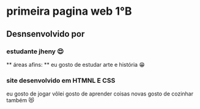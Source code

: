 # primeira pagina web 1°B
## Desnsenvolvido por 
### estudante jheny :heart_eyes:
** áreas afins: ** eu gosto de estudar arte e história :grin:
### site desenvolvido em HTMNL E CSS
eu gosto de jogar vôlei 
 gosto de aprender coisas novas 
 gosto de cozinhar também :heart_eyes_cat:
